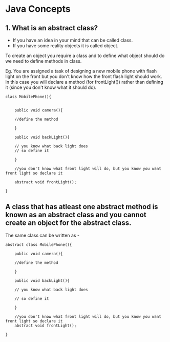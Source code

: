 # Java Concepts 

## 1. What is an abstract class? 
- If you have an idea in your mind that can be called class. 
- If you have some reality objects it is called object. 

To create an object you require a class and to define what object should do we need to define methods in class. 

Eg. You are assigned a task of designing a new mobile phone with flash light on the front but you don't know how the front flash light 
should work. 
In this case you will declare a method (for frontLight()) rather than defining it (since you don't know what it should do). 

    class MobilePhone(){


        public void camera(){

        //define the method
  
        }
  
        public void backLight(){
  
        // you know what back light does 
        // so define it
  
        }
  
        //you don't know what front light will do, but you know you want front light so declare it

        abstract void frontLight(); 

    }

## A class that has atleast one abstract method is known as an abstract class and you cannot create an object for the abstract class. 

The same class can be written as - 

    abstract class MobilePhone(){
  
        public void camera(){
    
        //define the method
    
        }
  
        public void backLight(){
    
        // you know what back light does 
    
        // so define it
    
        }
  
        //you don't know what front light will do, but you know you want front light so declare it
        abstract void frontLight(); 
    
    }

